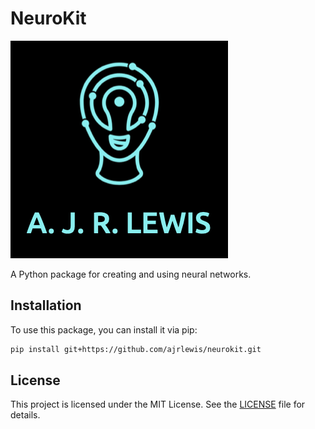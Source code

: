 # NeuroKit

![My Project Logo](images/logo.png)

A Python package for creating and using neural networks.

## Installation

To use this package, you can install it via pip:

```bash
pip install git+https://github.com/ajrlewis/neurokit.git
```

## License

This project is licensed under the MIT License. See the [LICENSE](LICENSE) file for details.
